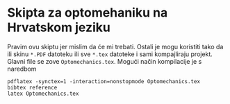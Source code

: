 # Skipta za optomehaniku na Hrvatskom jeziku
Pravim ovu skiptu jer mislim da će mi trebati. Ostali je mogu koristiti tako da ili skinu `*.PDF` datoteku ili sve `*.tex` datoteke i sami kompajliraju projekt.
Glavni file se zove `Optomechanics.tex`. Mogući način kompilacije je s naredbom 
```
pdflatex -synctex=1 -interaction=nonstopmode Optomechanics.tex  
bibtex reference
latex Optomechanics.tex
```

